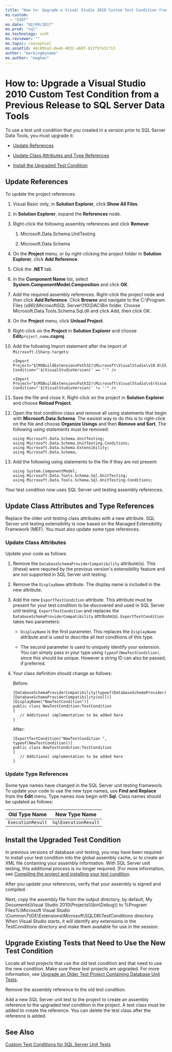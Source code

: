 ```yaml
---
title: "How to: Upgrade a Visual Studio 2010 Custom Test Condition from a Previous Release to SQL Server Data Tools | Microsoft Docs"
ms.custom: 
  - "SSDT"
ms.date: "02/09/2017"
ms.prod: "sql"
ms.technology: ssdt
ms.reviewer: ""
ms.topic: conceptual
ms.assetid: 44c895a3-dee0-4032-a60f-812f5fe3c713
author: "markingmyname"
ms.author: "maghan"
---
```

# How to: Upgrade a Visual Studio 2010 Custom Test Condition from a Previous Release to SQL Server Data Tools
To use a test unit condition that you created in a version prior to SQL Server Data Tools, you must upgrade it:  
  
-   [Update References](#UpdateReferences)  
  
-   [Update Class Attributes and Type References](#UpdateClassAttributesandTypeReference)  
  
-   [Install the Upgraded Test Condition](#ApplytheNewRegistrationProcess)  
  
## <a name="UpdateReferences"></a>Update References  
To update the project references:  
  
1.  Visual Basic only, in **Solution Explorer**, click **Show All Files**.  
  
2.  In **Solution Explorer**, expand the **References** node.  
  
3.  Right-click the following assembly references and click **Remove**:  
  
    1.  Microsoft.Data.Schema.UnitTesting  
  
    2.  Microsoft.Data.Schema  
  
4.  On the **Project** menu, or by right-clicking the project folder in **Solution Explorer**, click **Add Reference**.  
  
5.  Click the **.NET** tab.  
  
6.  In the **Component Name** list, select **System.ComponentModel.Composition** and click **OK**.  
  
7.  Add the required assembly references. Right-click the project node and then click **Add Reference**. Click **Browse** and navigate to the C:\Program Files (x86)\\MicrosoftSQL Server\110\DAC\Bin folder. Choose Microsoft.Data.Tools.Schema.Sql.dll and click Add, then click OK.  
  
8.  On the **Project** menu, click **Unload Project**.  
  
9. Right-click on the **Project** in **Solution Explorer** and choose **Edit**`project_name`**.csproj**.  
  
10. Add the following Import statement after the import of `Microsoft.CSharp.targets`:  
  
    ```  
    <Import Project="$(MSBuildExtensionsPath32)\Microsoft\VisualStudio\v10.0\SSDT\Microsoft.Data.Tools.Schema.Sql.UnitTesting.targets" Condition="'$(VisualStudioVersion)' == ''" />  
  
    <Import Project="$(MSBuildExtensionsPath32)\Microsoft\VisualStudio\v$(VisualStudioVersion)\SSDT\Microsoft.Data.Tools.Schema.Sql.UnitTesting.targets" Condition="'$(VisualStudioVersion)' != ''" />  
    ```  
  
11. Save the file and close it. Right-click on the project in **Solution Explorer** and choose **Reload Project**.  
  
12. Open the test condition class and remove all using statements that begin with **Microsoft.Data.Schema**. The easiest way to do this is to right-click on the file and choose **Organize Usings** and then **Remove and Sort**. The following using statements must be removed:  
  
    ```  
    using Microsoft.Data.Schema.UnitTesting;  
    using Microsoft.Data.Schema.UnitTesting.Conditions;  
    using Microsoft.Data.Schema.Extensibility;  
    using Microsoft.Data.Schema;  
    ```  
  
13. Add the following using statements to the file if they are not present:  
  
    ```  
    using System.ComponentModel;  
    using Microsoft.Data.Tools.Schema.Sql.UnitTesting;  
    using Microsoft.Data.Tools.Schema.Sql.UnitTesting.Conditions;  
    ```  
  
Your test condition now uses SQL Server unit testing assembly references.  
  
## <a name="UpdateClassAttributesandTypeReference"></a>Update Class Attributes and Type References  
Replace the older unit testing class attributes with a new attribute. SQL Server unit testing extensibility is now based on the Managed Extensibility Framework (MEF). You must also update some type references.  
  
### Update Class Attributes  
Update your code as follows:  
  
1.  Remove the `DatabaseSchemaProviderCompatibility` attribute(s). This (these) were required by the previous version's extensibility feature and are not supported in SQL Server unit testing.  
  
2.  Remove the `DisplayName` attribute. The display name is included in the new attribute.  
  
3.  Add the new `ExportTestCondition` attribute. This attribute must be present for your test condition to be discovered and used in SQL Server unit testing. `ExportTestCondition` and replaces the `DatabaseSchemaProviderCompatibility` attribute(s). `ExportTestCondition` takes two parameters:  
  
    -   `DisplayName` is the first parameter. This replaces the `DisplayName` attribute and is used to describe all test conditions of this type.  
  
    -   The second parameter is used to uniquely identify your extension. You can simply pass in your type using `typeof(NewTestCondition)`, since this should be unique. However a string ID can also be passed, if preferred.  
  
4.  Your class definition should change as follows:  
  
    Before:  
  
    ```  
    [DatabaseSchemaProviderCompatibility(typeof(DatabaseSchemaProvider))]  
    [DatabaseSchemaProviderCompatibility(null)]  
    [DisplayName("NewTestCondition")]  
    public class NewTestCondition:TestCondition  
    {  
       // Additional implementation to be added here  
    }  
    ```  
  
    After:  
  
    ```  
    [ExportTestCondition("NewTestCondition ", typeof(NewTestCondition))]  
    public class NewTestCondition:TestCondition  
    {  
       // Additional implementation to be added here  
    }  
    ```  
  
### Update Type References  
Some type names have changed in the SQL Server unit testing framework. To update your code to use the new type names, use **Find and Replace** from the **Edit** menu. Type names now begin with **Sql**. Class names should be updated as follows:  
  
|Old Type Name|New Type Name|  
|-----------------|-----------------|  
|`ExecutionResult`|`SqlExecutionResult`|  
  
## <a name="ApplytheNewRegistrationProcess"></a>Install the Upgraded Test Condition  
In previous versions of database unit testing, you may have been required to install your test condition into the global assembly cache, or to create an XML file containing your assembly information. With SQL Server unit testing, this additional process is no longer required. (For more information, see [Compiling the project and installing your test condition](../ssdt/walkthrough-use-custom-test-condition-to-verify-stored-procedure-results.md#xxx).  
  
After you update your references, verify that your assembly is signed and compiled.  
  
Next, copy the assembly file from the output directory, by default, My Documents\Visual Studio 2010\Projects\\<yoursolutionname>\\<yourprojectname>\bin\Debug\\) to %Program Files%\Microsoft Visual Studio <Version>\Common7\IDE\Extensions\Microsoft\SQLDB\TestConditions directory. When Visual Studio starts, it will identify any extensions in the TestConditions directory and make them available for use in the session:  
  
## Upgrade Existing Tests that Need to Use the New Test Condition  
Locate all test projects that use the old test condition and that need to use the new condition. Make sure these test projects are upgraded. For more information, see [Upgrade an Older Test Project Containing Database Unit Tests](../ssdt/upgrade-an-older-test-project-containing-database-unit-tests.md).  
  
Remove the assembly reference to the old test condition.  
  
Add a new SQL Server unit test to the project to create an assembly reference to the upgraded test condition in the project. A test class must be added to create the reference. You can delete the test class after the reference is added.  
  
## See Also  
[Custom Test Conditions  for SQL Server Unit Tests](../ssdt/custom-test-conditions-for-sql-server-unit-tests.md)  
  
